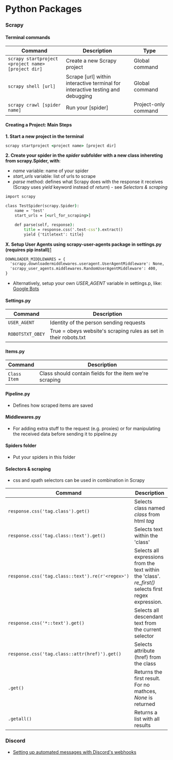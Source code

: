 
Python Packages
============


### Scrapy

#### Terminal commands
| Command | Description | Type |
| ------- | ----------- | ----------- |
| `scrapy startproject <project name> [project dir] ` | Create a new Scrapy project | Global command |
| `scrapy shell [url]` | Scrape [url] within interactive terminal for interactive testing and debugging | Global command |
| `scrapy crawl [spider name]` | Run your [spider] | Project-only command |

#### Creating a Project: Main Steps
**1. Start a new project in the terminal**
  ```cmd
  scrapy startproject <project name> [project dir]
  ```
**2. Create your spider in the *spider* subfolder with a new class inhereting from scrapy.Spider, with**:
- *name* variable: name of your spider 
- *start_urls* variable: list of urls to scrape
- *parse* method: defines what Scrapy does with the response it receives (Scrapy uses *yield* keyword instead of *return*) - see *Selectors & scraping*

```cmd
import scrapy

class TestSpider(scrapy.Spider):
    name = 'test'
    start_urls = [<url_for_scraping>]

    def parse(self, response):
        title = response.css('.test-css').extract()
        yield {'titletext': title}

```
**X. Setup User Agents using scrapy-user-agents package in settings.py (requires pip install)**[1](https://pypi.org/project/scrapy-user-agents/)
  ```cmd
DOWNLOADER_MIDDLEWARES = {
    'scrapy.downloadermiddlewares.useragent.UserAgentMiddleware': None,
    'scrapy_user_agents.middlewares.RandomUserAgentMiddleware': 400,
}
  ```
- Alternatively, setup your own *USER_AGENT* variable in settings.p, like: [Google Bots](https://developers.whatismybrowser.com/useragents/explore/software_name/googlebot/)

#### Settings.py
| Command | Description |
| ------- | ----------- |
| `USER_AGENT` | Identity of the person sending requests |
| `ROBOTSTXT_OBEY` | True = obeys website's scraping rules as set in their robots.txt |

#### Items.py
| Command | Description |
| ------- | ----------- |
| `Class Item` | Class should contain fields for the item we're scraping |

#### Pipeline.py
- Defines how scraped items are saved

#### Middlewares.py
- For adding extra stuff to the request (e.g. proxies) or for manipulating the received data before sending it to pipeline.py

#### Spiders folder
- Put your spiders in this folder

#### Selectors & scraping
- css and xpath selectors can be used in combination in Scrapy

| Command | Description |
| ------- | ----------- |
| `response.css('tag.class').get()` | Selects class named *class* from html *tag* |
| `response.css('tag.class::text').get()` | Selects text within the 'class' |
| `response.css('tag.class::text').re(r'<regex>')` | Selects all <regex> expressions from the text within the 'class'. *re_first()* selects first regex expression. |
| `response.css('*::text').get()` | Selects all descendant text from the current selector |
| `response.css('tag.class::attr(href)').get()` | Selects attribute (href) from the class |
| `.get()` | Returns the first result. For no mathces, *None* is returned |
| `.getall()` | Returns a list with all results |

  
 ### Discord

- [Setting up automated messages with Discord's webhooks](https://support.discord.com/hc/en-us/articles/228383668-Intro-to-Webhooks)
